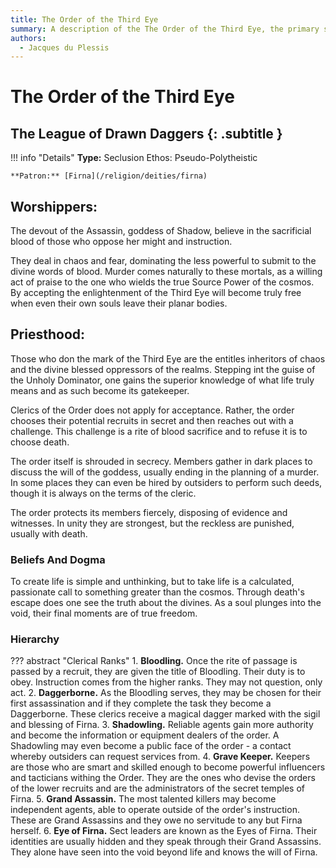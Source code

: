 ```yaml
---
title: The Order of the Third Eye
summary: A description of the The Order of the Third Eye, the primary sect of Firna.
authors:
  - Jacques du Plessis
---
```


# The Order of the Third Eye
## The League of Drawn Daggers {: .subtitle }

!!! info "Details"
    **Type:** Seclusion Ethos: Pseudo-Polytheistic

    **Patron:** [Firna](/religion/deities/firna)

## Worshippers:
The devout of the Assassin, goddess of Shadow, believe in the sacrificial blood of those who oppose her might and instruction.

They deal in chaos and fear, dominating the less powerful to submit to the divine words of blood. Murder comes naturally to these mortals, as a willing act of praise to the one who wields the true Source Power of the cosmos. By accepting the enlightenment of the Third Eye will become truly free when even their own souls leave their planar bodies.

## Priesthood:
Those who don the mark of the Third Eye are the entitles inheritors of chaos and the divine blessed oppressors of the realms. Stepping int the guise of the Unholy Dominator, one gains the superior knowledge of what life truly means and as such become its gatekeeper.

Clerics of the Order does not apply for acceptance. Rather, the order chooses their potential recruits in secret and then reaches out with a challenge. This challenge is a rite of blood sacrifice and to refuse it is to choose death.

The order itself is shrouded in secrecy. Members gather in dark places to discuss the will of the goddess, usually ending in the planning of a murder. In some places they can even be hired by outsiders to perform such deeds, though it is always on the terms of the cleric.

The order protects its members fiercely, disposing of evidence and witnesses. In unity they are strongest, but the reckless are punished, usually with death.

### Beliefs And Dogma
To create life is simple and unthinking, but to take life is a calculated, passionate call to something greater than the cosmos. Through death's escape does one see the truth about the divines. As a soul plunges into the void, their final moments are of true freedom.

### Hierarchy

??? abstract "Clerical Ranks"
    1. **Bloodling.** Once the rite of passage is passed by a recruit, they are given the title of Bloodling. Their duty is to obey. Instruction comes from the higher ranks. They may not question, only act.
    2. **Daggerborne.** As the Bloodling serves, they may be chosen for their first assassination and if they complete the task they become a Daggerborne. These clerics receive a magical dagger marked with the sigil and blessing of Firna.
    3. **Shadowling.** Reliable agents gain more authority and become the information or equipment dealers of the order. A Shadowling may even become a public face of the order - a contact whereby outsiders can request services from.
    4. **Grave Keeper.** Keepers are those who are smart and skilled enough to become powerful influencers and tacticians withing the Order. They are the ones who devise the orders of the lower recruits and are the administrators of the secret temples of Firna.
    5. **Grand Assassin.** The most talented killers may become independent agents, able to operate outside of the order's instruction. These are Grand Assassins and they owe no servitude to any but Firna herself.
    6. **Eye of Firna.** Sect leaders are known as the Eyes of Firna. Their identities are usually hidden and they speak through their Grand Assassins. They alone have seen into the void beyond life and knows the will of Firna.